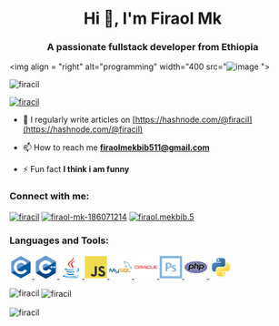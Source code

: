 <h1 align="center">Hi 👋, I'm Firaol Mk</h1>
<h3 align="center">A passionate fullstack developer from Ethiopia</h3>

<img align = "right" alt="programming" width="400 src="![image](https://github.com/firacil/firacil/assets/84915133/27489776-808a-4d58-8ac0-045e0b818385)
">

<p align="left"> <img src="https://komarev.com/ghpvc/?username=firacil&label=Profile%20views&color=0e75b6&style=flat" alt="firacil" /> </p>

<p align="left"> <a href="https://twitter.com/firacil" target="blank"><img src="https://img.shields.io/twitter/follow/firacil?logo=twitter&style=for-the-badge" alt="firacil" /></a> </p>

- 📝 I regularly write articles on [https://hashnode.com/@firacil](https://hashnode.com/@firacil)

- 📫 How to reach me **firaolmekbib511@gmail.com**

- ⚡ Fun fact **I think i am funny**

<h3 align="left">Connect with me:</h3>
<p align="left">
<a href="https://twitter.com/firacil" target="blank"><img align="center" src="https://raw.githubusercontent.com/rahuldkjain/github-profile-readme-generator/master/src/images/icons/Social/twitter.svg" alt="firacil" height="30" width="40" /></a>
<a href="https://linkedin.com/in/firaol-mk-186071214" target="blank"><img align="center" src="https://raw.githubusercontent.com/rahuldkjain/github-profile-readme-generator/master/src/images/icons/Social/linked-in-alt.svg" alt="firaol-mk-186071214" height="30" width="40" /></a>
<a href="https://fb.com/firaol.mekbib.5" target="blank"><img align="center" src="https://raw.githubusercontent.com/rahuldkjain/github-profile-readme-generator/master/src/images/icons/Social/facebook.svg" alt="firaol.mekbib.5" height="30" width="40" /></a>
</p>

<h3 align="left">Languages and Tools:</h3>
<p align="left"> <a href="https://www.cprogramming.com/" target="_blank" rel="noreferrer"> <img src="https://raw.githubusercontent.com/devicons/devicon/master/icons/c/c-original.svg" alt="c" width="40" height="40"/> </a> <a href="https://www.w3schools.com/cpp/" target="_blank" rel="noreferrer"> <img src="https://raw.githubusercontent.com/devicons/devicon/master/icons/cplusplus/cplusplus-original.svg" alt="cplusplus" width="40" height="40"/> </a> <a href="https://www.java.com" target="_blank" rel="noreferrer"> <img src="https://raw.githubusercontent.com/devicons/devicon/master/icons/java/java-original.svg" alt="java" width="40" height="40"/> </a> <a href="https://developer.mozilla.org/en-US/docs/Web/JavaScript" target="_blank" rel="noreferrer"> <img src="https://raw.githubusercontent.com/devicons/devicon/master/icons/javascript/javascript-original.svg" alt="javascript" width="40" height="40"/> </a> <a href="https://www.mysql.com/" target="_blank" rel="noreferrer"> <img src="https://raw.githubusercontent.com/devicons/devicon/master/icons/mysql/mysql-original-wordmark.svg" alt="mysql" width="40" height="40"/> </a> <a href="https://www.oracle.com/" target="_blank" rel="noreferrer"> <img src="https://raw.githubusercontent.com/devicons/devicon/master/icons/oracle/oracle-original.svg" alt="oracle" width="40" height="40"/> </a> <a href="https://www.photoshop.com/en" target="_blank" rel="noreferrer"> <img src="https://raw.githubusercontent.com/devicons/devicon/master/icons/photoshop/photoshop-line.svg" alt="photoshop" width="40" height="40"/> </a> <a href="https://www.php.net" target="_blank" rel="noreferrer"> <img src="https://raw.githubusercontent.com/devicons/devicon/master/icons/php/php-original.svg" alt="php" width="40" height="40"/> </a> <a href="https://www.python.org" target="_blank" rel="noreferrer"> <img src="https://raw.githubusercontent.com/devicons/devicon/master/icons/python/python-original.svg" alt="python" width="40" height="40"/> </a> </p>

<p><img align="left" src="https://github-readme-stats.vercel.app/api/top-langs?username=firacil&show_icons=true&locale=en&layout=compact" alt="firacil" /></p>

<p>&nbsp;<img align="center" src="https://github-readme-stats.vercel.app/api?username=firacil&show_icons=true&locale=en" alt="firacil" /></p>

<p><img align="center" src="https://github-readme-streak-stats.herokuapp.com/?user=firacil&" alt="firacil" /></p>
